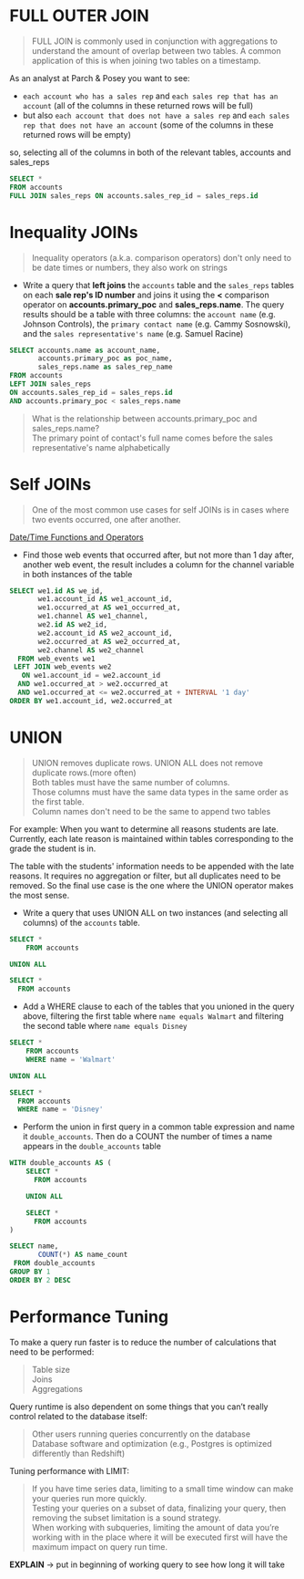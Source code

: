 # FULL OUTER JOIN

> FULL JOIN is commonly used in conjunction with aggregations to understand the amount of overlap between two tables. A common application of this is when joining two tables on a timestamp. 

As an analyst at Parch & Posey you want to see:

- `each account who has a sales rep` and `each sales rep that has an account` (all of the columns in these returned rows will be full)
- but also `each account that does not have a sales rep` and `each sales rep that does not have an account` (some of the columns in these returned rows will be empty)

so, selecting all of the columns in both of the relevant tables, accounts and sales_reps

```sql
SELECT *
FROM accounts
FULL JOIN sales_reps ON accounts.sales_rep_id = sales_reps.id
```

# Inequality JOINs

> Inequality operators (a.k.a. comparison operators) don't only need to be date times or numbers, they also work on strings

- Write a query that **left joins** the `accounts` table and the `sales_reps` tables on each **sale rep's ID number** and joins it using the **<** comparison operator on **accounts.primary_poc** and **sales_reps.name**. The query results should be a table with three columns: the `account name` (e.g. Johnson Controls), the `primary contact name` (e.g. Cammy Sosnowski), and the `sales representative's name` (e.g. Samuel Racine)

```sql
SELECT accounts.name as account_name,
       accounts.primary_poc as poc_name,
       sales_reps.name as sales_rep_name
FROM accounts
LEFT JOIN sales_reps
ON accounts.sales_rep_id = sales_reps.id
AND accounts.primary_poc < sales_reps.name
 ```
 
 >What is the relationship between accounts.primary_poc and sales_reps.name?\
 The primary point of contact's full name comes before the sales representative's name alphabetically
 
 # Self JOINs
 
 >One of the most common use cases for self JOINs is in cases where two events occurred, one after another.

[Date/Time Functions and Operators](https://www.postgresql.org/docs/9.1/functions-datetime.html)

- Find those web events that occurred after, but not more than 1 day after, another web event, the result includes a column for the channel variable in both instances of the table 

```sql
SELECT we1.id AS we_id,
       we1.account_id AS we1_account_id,
       we1.occurred_at AS we1_occurred_at,
       we1.channel AS we1_channel,
       we2.id AS we2_id,
       we2.account_id AS we2_account_id,
       we2.occurred_at AS we2_occurred_at,
       we2.channel AS we2_channel
  FROM web_events we1 
 LEFT JOIN web_events we2
   ON we1.account_id = we2.account_id
  AND we1.occurred_at > we2.occurred_at
  AND we1.occurred_at <= we2.occurred_at + INTERVAL '1 day'
ORDER BY we1.account_id, we2.occurred_at
```

# UNION

> UNION removes duplicate rows.
UNION ALL does not remove duplicate rows.(more often)\
Both tables must have the same number of columns.\
Those columns must have the same data types in the same order as the first table.\
Column names don't need to be the same to append two tables

For example: When you want to determine all reasons students are late. Currently, each late reason is maintained within tables corresponding to the grade the student is in.

The table with the students' information needs to be appended with the late reasons. It requires no aggregation or filter, but all duplicates need to be removed. So the final use case is the one where the UNION operator makes the most sense.

- Write a query that uses UNION ALL on two instances (and selecting all columns) of the `accounts` table.
```sql
SELECT *
    FROM accounts

UNION ALL

SELECT *
  FROM accounts
 ```
- Add a WHERE clause to each of the tables that you unioned in the query above, filtering the first table where `name equals Walmart` and filtering the second table where `name equals Disney`
```sql
SELECT *
    FROM accounts
    WHERE name = 'Walmart'

UNION ALL

SELECT *
  FROM accounts
  WHERE name = 'Disney'
 ```

- Perform the union in first query in a common table expression and name it `double_accounts`. Then do a COUNT the number of times a name appears in the `double_accounts` table
```sql
WITH double_accounts AS (
    SELECT *
      FROM accounts

    UNION ALL

    SELECT *
      FROM accounts
)

SELECT name,
       COUNT(*) AS name_count
 FROM double_accounts 
GROUP BY 1
ORDER BY 2 DESC
 ```
# Performance Tuning

To make a query run faster is to reduce the number of calculations that need to be performed: 

>Table size\
Joins\
Aggregations

Query runtime is also dependent on some things that you can’t really control related to the database itself:

>Other users running queries concurrently on the database\
Database software and optimization (e.g., Postgres is optimized differently than Redshift)

Tuning performance with LIMIT:

>If you have time series data, limiting to a small time window can make your queries run more quickly.\
Testing your queries on a subset of data, finalizing your query, then removing the subset limitation is a sound strategy.\
When working with subqueries, limiting the amount of data you’re working with in the place where it will be executed first will have the maximum impact on query run time. 

**EXPLAIN** → put in beginning of working query to see how long it will take
